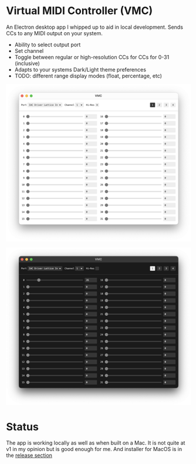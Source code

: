 # Virtual MIDI Controller (VMC)

An Electron desktop app I whipped up to aid in local development. Sends CCs to
any MIDI output on your system.

- Ability to select output port
- Set channel
- Toggle between regular or high-resolution CCs for CCs for 0-31 (inclusive)
- Adapts to your systems Dark/Light theme preferences
- TODO: different range display modes (float, percentage, etc)

![Light Theme](./assets/vmc-light.png)

![Dark Theme](./assets/vmc-dark.png)

# Status

The app is working locally as well as when built on a Mac. It is not quite at v1
in my opinion but is good enough for me. And installer for MacOS is in the
[release section](https://github.com/Lokua/vmc/releases/tag/0.0.0-beta)
